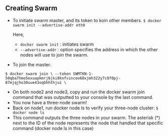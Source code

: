 ## Creating Swarm
- To initiate swarm master, and its token to koin other members.
```$ docker swarm init --advertise-addr eth0 ```

    Here,
    
    - ```docker swarm init``` : initiates swarm
    - ```--advertise-addr``` : option specifies the address in which the other nodes will use to join the swarm.
    
- To join the master.
```
$ docker swarm join \ --token SWMTKN-1-50qba7hmo5exuapkmrj6jki8knfvinceo68xjmh322y7c8f0pj-87mjqjho30uue43oqbhhthjui \
```
- On both node2 and node3, copy and run the docker swarm join command that was outputted to your console by the last command.
- You now have a three-node swarm!
- Back on node1, run docker node ls to verify your three-node cluster: 
```$ docker node ls```
- This command outputs the three nodes in your swarm. The asterisk (*) next to the ID of the node represents the node that handled that specific command (docker node ls in this case)
